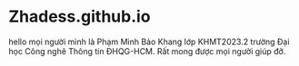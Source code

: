 # Zhadess.github.io
hello mọi người mình là Phạm Minh Bảo Khang lớp KHMT2023.2 trường Đại học Công nghê Thông tin ĐHQG-HCM. Rất mong được mọi người giúp đỡ.
